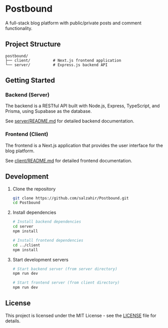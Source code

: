 # Postbound

A full-stack blog platform with public/private posts and comment functionality.

## Project Structure

```
postbound/
├── client/          # Next.js frontend application
└── server/          # Express.js backend API
```

## Getting Started

### Backend (Server)

The backend is a RESTful API built with Node.js, Express, TypeScript, and Prisma, using Supabase as the database.

See [server/README.md](server/README.md) for detailed backend documentation.

### Frontend (Client)

The frontend is a Next.js application that provides the user interface for the blog platform.

See [client/README.md](client/README.md) for detailed frontend documentation.

## Development

1. Clone the repository
   ```bash
   git clone https://github.com/salzahir/Postbound.git
   cd Postbound
   ```

2. Install dependencies
   ```bash
   # Install backend dependencies
   cd server
   npm install

   # Install frontend dependencies
   cd ../client
   npm install
   ```

3. Start development servers
   ```bash
   # Start backend server (from server directory)
   npm run dev

   # Start frontend server (from client directory)
   npm run dev
   ```

## License

This project is licensed under the MIT License - see the [LICENSE](LICENSE) file for details.